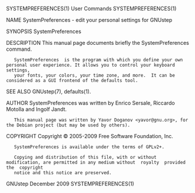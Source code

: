 SYSTEMPREFERENCES(1)                                               User Commands                                              SYSTEMPREFERENCES(1)

NAME
       SystemPreferences - edit your personal settings for GNUstep

SYNOPSIS
       SystemPreferences

DESCRIPTION
       This manual page documents briefly the SystemPreferences command.

       SystemPreferences  is the program with which you define your own personal user experience. It allows you to control your keyboard settings,
       your fonts, your colors, your time zone, and more.  It can be considered as a GUI frontend of the defaults tool.

SEE ALSO
       GNUstep(7), defaults(1).

AUTHOR
       SystemPreferences was written by Enrico Sersale, Riccardo Motolla and Ingolf Jandt.

       This manual page was written by Yavor Doganov <yavor@gnu.org>, for the Debian project (but may be used by others).

COPYRIGHT
       Copyright © 2005-2009 Free Software Foundation, Inc.

       SystemPreferences is available under the terms of GPLv2+.

       Copying and distribution of this file, with or without modification, are permitted in any medium without  royalty  provided  the  copyright
       notice and this notice are preserved.

GNUstep                                                            December 2009                                              SYSTEMPREFERENCES(1)
